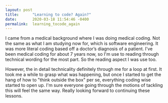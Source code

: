 ```yaml
---
layout: post
title:      "Learning to code? Again?"
date:       2020-03-18 11:54:46 -0400
permalink:  learning_tocode_again
---
```




I came from a medical background where I was doing medical coding.
Not the same as what I am studying now for, which is software engineering. It was more literal coding based off a doctor’s diagnosis of a patient. I've been medical coding for about 7 years now, so I'm use to reading through technical wording for the most part. So the reading aspect I was use too. 

However, the in detail technicality definitely through me for a loop at first. It took me a while to grasp what was happening, but once I started to get the hang of how to "think outside the box" per se, everything coding wise started to open up. I'm sure everyone going through the motions of tackling this will feel the same way. Really looking forward to continuing these lessons. 
